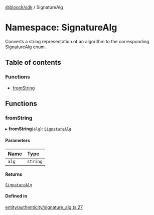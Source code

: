 [@bloock/sdk](../index.md) / SignatureAlg

# Namespace: SignatureAlg

Converts a string representation of an algorithm to the corresponding SignatureAlg enum.

## Table of contents

### Functions

- [fromString](SignatureAlg.md#fromstring)

## Functions

### fromString

▸ **fromString**(`alg`): [`SignatureAlg`](../enums/SignatureAlg-1.md)

#### Parameters

| Name | Type |
| :------ | :------ |
| `alg` | `string` |

#### Returns

[`SignatureAlg`](../enums/SignatureAlg-1.md)

#### Defined in

[entity/authenticity/signature_alg.ts:27](https://github.com/bloock/bloock-sdk/blob/9affaa1/languages/js/src/entity/authenticity/signature_alg.ts#L27)
